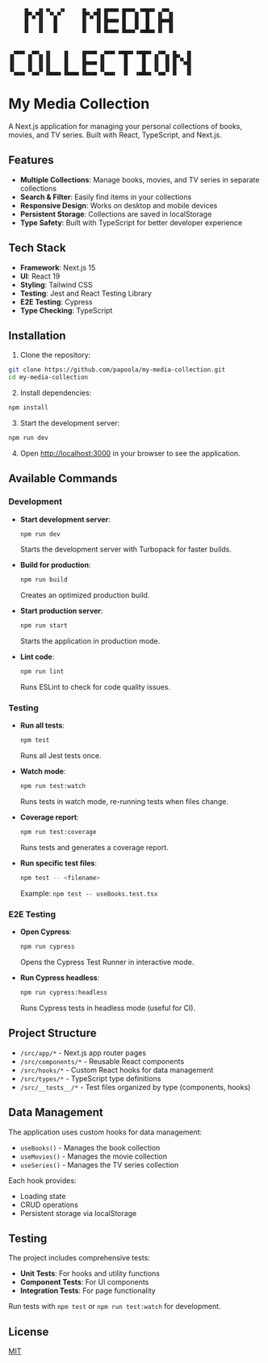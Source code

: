 ```
    ▗▖  ▗▖▗▖  ▗▖    ▗▖  ▗▖▗▄▄▄▖▗▄▄▄ ▗▄▄▄▖ ▗▄▖      
    ▐▛▚▞▜▌ ▝▚▞▘     ▐▛▚▞▜▌▐▌   ▐▌  █  █  ▐▌ ▐▌     
    ▐▌  ▐▌  ▐▌      ▐▌  ▐▌▐▛▀▀▘▐▌  █  █  ▐▛▀▜▌     
    ▐▌  ▐▌  ▐▌      ▐▌  ▐▌▐▙▄▄▖▐▙▄▄▀▗▄█▄▖▐▌ ▐▌     


 ▗▄▄▖ ▗▄▖ ▗▖   ▗▖   ▗▄▄▄▖ ▗▄▄▖▗▄▄▄▖▗▄▄▄▖ ▗▄▖ ▗▖  ▗▖
▐▌   ▐▌ ▐▌▐▌   ▐▌   ▐▌   ▐▌     █    █  ▐▌ ▐▌▐▛▚▖▐▌
▐▌   ▐▌ ▐▌▐▌   ▐▌   ▐▛▀▀▘▐▌     █    █  ▐▌ ▐▌▐▌ ▝▜▌
▝▚▄▄▖▝▚▄▞▘▐▙▄▄▖▐▙▄▄▖▐▙▄▄▖▝▚▄▄▖  █  ▗▄█▄▖▝▚▄▞▘▐▌  ▐▌
```

# My Media Collection

A Next.js application for managing your personal collections of books, movies, and TV series. Built with React, TypeScript, and Next.js.

## Features

- **Multiple Collections**: Manage books, movies, and TV series in separate collections
- **Search & Filter**: Easily find items in your collections
- **Responsive Design**: Works on desktop and mobile devices
- **Persistent Storage**: Collections are saved in localStorage
- **Type Safety**: Built with TypeScript for better developer experience

## Tech Stack

- **Framework**: Next.js 15
- **UI**: React 19
- **Styling**: Tailwind CSS
- **Testing**: Jest and React Testing Library
- **E2E Testing**: Cypress
- **Type Checking**: TypeScript

## Installation

1. Clone the repository:

```bash
git clone https://github.com/papoola/my-media-collection.git
cd my-media-collection
```

2. Install dependencies:

```bash
npm install
```

3. Start the development server:

```bash
npm run dev
```

4. Open [http://localhost:3000](http://localhost:3000) in your browser to see the application.

## Available Commands

### Development

- **Start development server**:
  ```bash
  npm run dev
  ```
  Starts the development server with Turbopack for faster builds.

- **Build for production**:
  ```bash
  npm run build
  ```
  Creates an optimized production build.

- **Start production server**:
  ```bash
  npm run start
  ```
  Starts the application in production mode.

- **Lint code**:
  ```bash
  npm run lint
  ```
  Runs ESLint to check for code quality issues.

### Testing

- **Run all tests**:
  ```bash
  npm test
  ```
  Runs all Jest tests once.

- **Watch mode**:
  ```bash
  npm run test:watch
  ```
  Runs tests in watch mode, re-running tests when files change.

- **Coverage report**:
  ```bash
  npm run test:coverage
  ```
  Runs tests and generates a coverage report.

- **Run specific test files**:
  ```bash
  npm test -- <filename>
  ```
  Example: `npm test -- useBooks.test.tsx`

### E2E Testing

- **Open Cypress**:
  ```bash
  npm run cypress
  ```
  Opens the Cypress Test Runner in interactive mode.

- **Run Cypress headless**:
  ```bash
  npm run cypress:headless
  ```
  Runs Cypress tests in headless mode (useful for CI).

## Project Structure

- `/src/app/*` - Next.js app router pages
- `/src/components/*` - Reusable React components
- `/src/hooks/*` - Custom React hooks for data management
- `/src/types/*` - TypeScript type definitions
- `/src/__tests__/*` - Test files organized by type (components, hooks)

## Data Management

The application uses custom hooks for data management:

- `useBooks()` - Manages the book collection
- `useMovies()` - Manages the movie collection
- `useSeries()` - Manages the TV series collection

Each hook provides:
- Loading state
- CRUD operations
- Persistent storage via localStorage

## Testing

The project includes comprehensive tests:

- **Unit Tests**: For hooks and utility functions
- **Component Tests**: For UI components
- **Integration Tests**: For page functionality

Run tests with `npm test` or `npm run test:watch` for development.

## License

[MIT](LICENSE)
